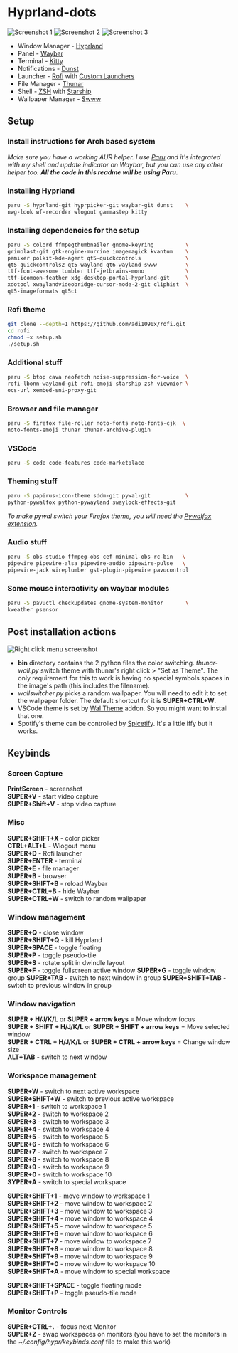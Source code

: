 # Hyprland-dots

![Screenshot 1](/assets/01.png "Screenshot 1")
![Screenshot 2](/assets/02.png "Screenshot 2")
![Screenshot 3](/assets/03.png "Screenshot 3")

* Window Manager - [Hyprland](https://github.com/hyprwm/Hyprland)
* Panel - [Waybar](https://github.com/Alexays/Waybar)
* Terminal - [Kitty](https://github.com/kovidgoyal/kitty)
* Notifications - [Dunst](https://github.com/dunst-project/dunst)
* Launcher - [Rofi](https://github.com/davatorium/rofi) with [Custom Launchers](https://github.com/adi1090x/rofi)
* File Manager - [Thunar](https://github.com/xfce-mirror/thunar)
* Shell - [ZSH](https://sourceforge.net/projects/zsh/) with [Starship](https://github.com/starship/starship)
* Wallpaper Manager - [Swww](https://github.com/Horus645/swww)

## Setup

### Install instructions for Arch based system

*Make sure you have a working AUR helper. I use [Paru](https://github.com/Morganamilo/paru) and it's integrated with my shell and update indicator on Waybar, but you can use any other helper too.* ***All the code in this readme will be using Paru.***

### Installing Hyprland

```sh
paru -S hyprland-git hyprpicker-git waybar-git dunst    \
nwg-look wf-recorder wlogout gammastep kitty
```

### Installing dependencies for the setup

```sh
paru -S colord ffmpegthumbnailer gnome-keyring          \
grimblast-git gtk-engine-murrine imagemagick kvantum    \
pamixer polkit-kde-agent qt5-quickcontrols              \
qt5-quickcontrols2 qt5-wayland qt6-wayland swww         \
ttf-font-awesome tumbler ttf-jetbrains-mono             \
ttf-icomoon-feather xdg-desktop-portal-hyprland-git     \
xdotool xwaylandvideobridge-cursor-mode-2-git cliphist  \
qt5-imageformats qt5ct
```

### Rofi theme

```sh
git clone --depth=1 https://github.com/adi1090x/rofi.git
cd rofi
chmod +x setup.sh
./setup.sh
```

### Additional stuff

```sh
paru -S btop cava neofetch noise-suppression-for-voice  \
rofi-lbonn-wayland-git rofi-emoji starship zsh viewnior \
ocs-url xembed-sni-proxy-git
```

### Browser and file manager

```sh
paru -S firefox file-roller noto-fonts noto-fonts-cjk  \
noto-fonts-emoji thunar thunar-archive-plugin
```

### VSCode

```sh
paru -S code code-features code-marketplace
```

### Theming stuff

```sh
paru -S papirus-icon-theme sddm-git pywal-git           \
python-pywalfox python-pywayland swaylock-effects-git
```

*To make pywal switch your Firefox theme, you will need the [Pywalfox extension](https://addons.mozilla.org/en-US/firefox/addon/pywalfox/).*

### Audio stuff

```sh
paru -S obs-studio ffmpeg-obs cef-minimal-obs-rc-bin   \
pipewire pipewire-alsa pipewire-audio pipewire-pulse   \
pipewire-jack wireplumber gst-plugin-pipewire pavucontrol
```

### Some mouse interactivity on waybar modules

```sh
paru -S pavuctl checkupdates gnome-system-monitor       \
kweather psensor
```

## Post installation actions

![Right click menu screenshot](/assets/right-click-menu.png "Screenshot 4")

* **bin** directory contains the 2 python files the color switching. *thunar-wall.py* switch theme with thunar's right click > "Set as Theme". The only requirement for this to work is having no special symbols spaces in the image's path (this includes the filename).
* *wallswitcher.py* picks a random wallpaper. You will need to edit it to set the wallpaper folder. The default shortcut for it is **SUPER+CTRL+W**.
* VSCode theme is set by [Wal Theme](https://marketplace.visualstudio.com/items?itemName=dlasagno.wal-theme) addon. So you might want to install that one.
* Spotify's theme can be controlled by [Spicetify](https://github.com/spicetify). It's a little iffy but it works.

## Keybinds

### Screen Capture

**PrintScreen** - screenshot  
**SUPER+V** - start video capture  
**SUPER+Shift+V** - stop video capture  

### Misc

**SUPER+SHIFT+X** - color picker  
**CTRL+ALT+L** - Wlogout menu  
**SUPER+D** - Rofi launcher  
**SUPER+ENTER** - terminal  
**SUPER+E** - file manager  
**SUPER+B** - browser  
**SUPER+SHIFT+B** - reload Waybar  
**SUPER+CTRL+B** - hide Waybar  
**SUPER+CTRL+W** - switch to random wallpaper  

### Window management

**SUPER+Q** - close window  
**SUPER+SHIFT+Q** - kill Hyprland  
**SUPER+SPACE** - toggle floating  
**SUPER+P** - toggle pseudo-tile  
**SUPER+S** - rotate split in dwindle layout  
**SUPER+F** - toggle fullscreen active window
**SUPER+G** - toggle window group
**SUPER+TAB** - switch to next window in group
**SUPER+SHIFT+TAB** - switch to previous window in group

### Window navigation

**SUPER + H/J/K/L** or **SUPER + arrow keys** = Move window focus  
**SUPER + SHIFT + H/J/K/L** or **SUPER + SHIFT + arrow keys** = Move selected window  
**SUPER + CTRL + H/J/K/L** or **SUPER + CTRL + arrow keys** = Change window size  
**ALT+TAB** - switch to next window  

### Workspace management

**SUPER+W** - switch to next active workspace  
**SUPER+SHIFT+W** - switch to previous active workspace  
**SUPER+1** - switch to workspace 1  
**SUPER+2** - switch to workspace 2  
**SUPER+3** - switch to workspace 3  
**SUPER+4** - switch to workspace 4  
**SUPER+5** - switch to workspace 5  
**SUPER+6** - switch to workspace 6  
**SUPER+7** - switch to workspace 7  
**SUPER+8** - switch to workspace 8  
**SUPER+9** - switch to workspace 9  
**SUPER+0** - switch to workspace 10  
**SYPER+A** - switch to special workspace

**SUPER+SHIFT+1** - move window to workspace 1  
**SUPER+SHIFT+2** - move window to workspace 2  
**SUPER+SHIFT+3** - move window to workspace 3  
**SUPER+SHIFT+4** - move window to workspace 4  
**SUPER+SHIFT+5** - move window to workspace 5  
**SUPER+SHIFT+6** - move window to workspace 6  
**SUPER+SHIFT+7** - move window to workspace 7  
**SUPER+SHIFT+8** - move window to workspace 8  
**SUPER+SHIFT+9** - move window to workspace 9  
**SUPER+SHIFT+0** - move window to workspace 10  
**SUPER+SHIFT+A** - move window to special workspace  

**SUPER+SHIFT+SPACE** - toggle floating mode  
**SUPER+SHIFT+P** - toggle pseudo-tile mode  

### Monitor Controls

**SUPER+CTRL+.** - focus next Monitor  
**SUPER+Z** - swap workspaces on monitors (you have to set the monitors in the *~/.config/hypr/keybinds.conf* file to make this work)
